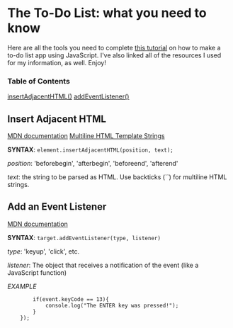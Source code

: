 # The To-Do List: what you need to know

Here are all the tools you need to complete [this tutorial](https://youtu.be/b8sUhU_eq3g) on how to make a to-do list app using JavaScript. I've also linked all of the resources I used for my information, as well. Enjoy! 

### Table of Contents

[insertAdjacentHTML()](#insert-adjacent-html)
[addEventListener()](#add-an-event-listener)

## Insert Adjacent HTML

[MDN documentation](https://developer.mozilla.org/en-US/docs/Web/API/Element/insertAdjacentHTML) 
[Multiline HTML Template Strings](https://wesbos.com/template-strings-html/)
 
**SYNTAX**: 
```element.insertAdjacentHTML(position, text);``` 
 
*position*: 'beforebegin', 'afterbegin', 'beforeend', 'afterend' 
 
*text*: the string to be parsed as HTML. Use backticks (``) for multiline HTML strings.

## Add an Event Listener

[MDN documentation](https://developer.mozilla.org/en-US/docs/Web/API/EventTarget/addEventListener)

**SYNTAX**: 
```target.addEventListener(type, listener)``` 
 
*type*: 'keyup', 'click', etc. 
 
*listener*: The object that receives a notification of the event (like a JavaScript function) 
 
*EXAMPLE*
```document.addEventListener("keyup", function(event){
        if(event.keyCode == 13){
            console.log("The ENTER key was pressed!");
        }
    });
```